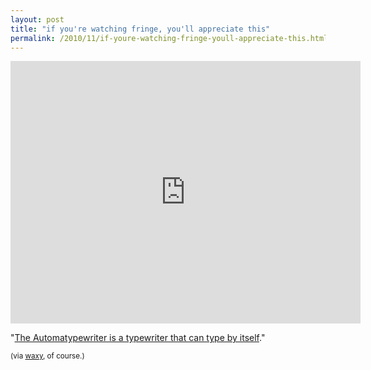 ```yaml
---
layout: post
title: "if you're watching fringe, you'll appreciate this"
permalink: /2010/11/if-youre-watching-fringe-youll-appreciate-this.html
---
```


<p><iframe frameborder="0" height="420" src="https://player.vimeo.com/video/16311288?title=0&amp;byline=0&amp;portrait=0" width="560"></iframe></p>
<p>&quot;<a href="http://upnotnorth.net/projects/typewriter/">The Automatypewriter is a typewriter that can type by itself</a>.&quot;</p>
<p><small>(via <a href="http://waxy.org/links">waxy</a>, of course.)</small></p>



